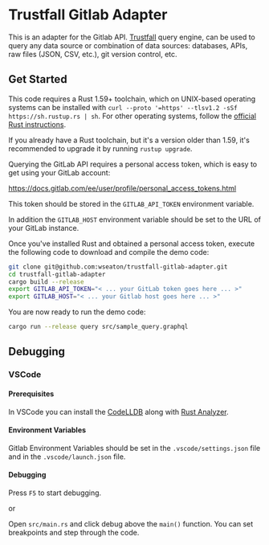 # Trustfall Gitlab Adapter

This is an adapter for the Gitlab API. [Trustfall](https://github.com/obi1kenobi/trustfall/) query engine, can be used to query any data source or combination of data sources: databases, APIs, raw files (JSON, CSV, etc.), git version control, etc.

## Get Started

This code requires a Rust 1.59+ toolchain, which on UNIX-based operating systems can be installed
with `curl --proto '=https' --tlsv1.2 -sSf https://sh.rustup.rs | sh`. For other operating systems,
follow the [official Rust instructions](https://www.rust-lang.org/tools/install).

If you already have a Rust toolchain, but it's a version older than 1.59, it's recommended to
upgrade it by running `rustup upgrade`.

Querying the GitLab API requires a personal access token, which is easy to get using your
GitLab account:

https://docs.gitlab.com/ee/user/profile/personal_access_tokens.html

This token should be stored in the `GITLAB_API_TOKEN` environment variable.

In addition the `GITLAB_HOST` environment variable should be set to the URL of your GitLab instance.

Once you've installed Rust and obtained a personal access token, execute the following code to download and compile the demo code:

```bash
git clone git@github.com:wseaton/trustfall-gitlab-adapter.git
cd trustfall-gitlab-adapter
cargo build --release
export GITLAB_API_TOKEN="< ... your GitLab token goes here ... >"
export GITLAB_HOST="< ... your Gitlab host goes here ... >"
```

You are now ready to run the demo code:
```bash
cargo run --release query src/sample_query.graphql
```

## Debugging

### VSCode

#### Prerequisites

In VSCode you can install the [CodeLLDB](https://marketplace.visualstudio.com/items?itemName=vadimcn.vscode-lldb) along with [Rust Analyzer](https://marketplace.visualstudio.com/items?itemName=rust-lang.rust-analyzer). 

#### Environment Variables

Gitlab Environment Variables should be set in the `.vscode/settings.json` file and in the `.vscode/launch.json` file.

#### Debugging

Press `F5` to start debugging.

or

Open `src/main.rs` and click debug above the `main()` function. You can set breakpoints and step through the code.